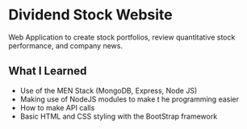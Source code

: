 # Dividend Stock Website
Web Application to create stock portfolios, review quantitative stock performance, and company news.

## What I Learned

- Use of the MEN Stack (MongoDB, Express, Node JS)
- Making use of NodeJS modules to make t he programming easier
- How to make API calls
- Basic HTML and CSS styling with the BootStrap framework
